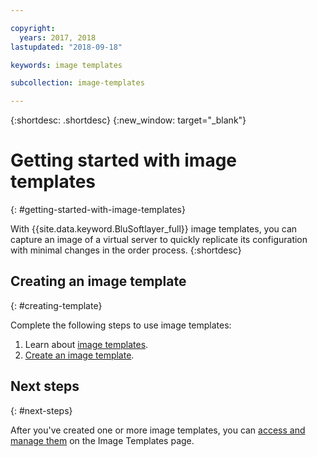 ```yaml
---

copyright:
  years: 2017, 2018
lastupdated: "2018-09-18"

keywords: image templates

subcollection: image-templates

---
```


{:shortdesc: .shortdesc}
{:new_window: target="_blank"}

# Getting started with image templates
{: #getting-started-with-image-templates}

With {{site.data.keyword.BluSoftlayer_full}} image templates, you can capture an image of a virtual server to quickly replicate its configuration with minimal changes in the order process.
{:shortdesc}


## Creating an image template
{: #creating-template}

Complete the following steps to use image templates:
1. Learn about [image templates](/docs/infrastructure/image-templates?topic=image-templates-about-image-templates#about-image-templates).
2. [Create an image template](/docs/infrastructure/image-templates?topic=image-templates-creating-an-image-template#creating-an-image-template).

## Next steps
{: #next-steps}

After you've created one or more image templates, you can [access and manage them](/docs/infrastructure/image-templates?topic=image-templates-managing-images-from-the-image-templates-page#managing-images-from-the-image-templates-page) on the Image Templates page.
